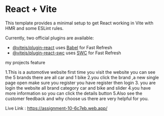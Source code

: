 # React + Vite

This template provides a minimal setup to get React working in Vite with HMR and some ESLint rules.

Currently, two official plugins are available:

- [@vitejs/plugin-react](https://github.com/vitejs/vite-plugin-react/blob/main/packages/plugin-react/README.md) uses [Babel](https://babeljs.io/) for Fast Refresh
- [@vitejs/plugin-react-swc](https://github.com/vitejs/vite-plugin-react-swc) uses [SWC](https://swc.rs/) for Fast Refresh


<p>my projects feature</p>
<p>1.This is a automotive website first time you visit the website you can see the 5 brands there are all car and 1 bike 
2.you click the brand ,a new single page open make sure you register you have register then login
3. you are login the website all brand category car and bike and slider
4.you have more information so you can click the details button
5.Also see the customer feedback and why choose us there are very helpful for you.  </p>

Live Link : https://assignment-10-6c7eb.web.app/